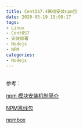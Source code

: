 ```yaml
---
title: CentOS7.4离线安装npm包
date: 2020-05-19 15:08:17
tags:
- Linux
- CentOS7
- 安装部署
- Nodejs
- NPM
categories: 
- Nodejs
---
```


## 




参考：

[npm 模块安装机制简介](http://www.ruanyifeng.com/blog/2016/01/npm-install.html)

[NPM离线包](https://www.zybuluo.com/lxjwlt/note/297879)

[npmbox](https://github.com/arei/npmbox)